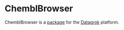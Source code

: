 # ChemblBrowser

ChemblBrowser is a [package](https://datagrok.ai/help/develop/develop#packages) for the [Datagrok](https://datagrok.ai) platform.